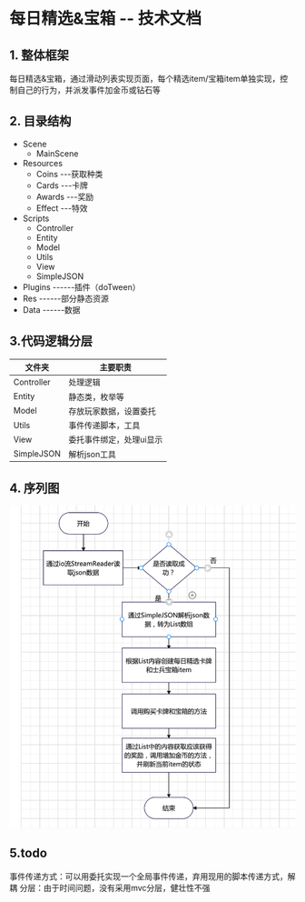 # 每日精选&宝箱 -- 技术文档

## 1. 整体框架
每日精选&宝箱，通过滑动列表实现页面，每个精选item/宝箱item单独实现，控制自己的行为，并派发事件加金币或钻石等
## 2. 目录结构
* Scene
   * MainScene
* Resources
   * Coins           ---获取种类
   * Cards           ---卡牌
   * Awards        ---奖励
   * Effect           ---特效
* Scripts
   * Controller
   * Entity
   * Model
   * Utils
   * View
   * SimpleJSON
* Plugins            ------插件（doTween）
* Res                  ------部分静态资源
* Data                ------数据

## 3.代码逻辑分层
|文件夹        |主要职责                  |
|-----------   |----------              |
|Controller     |处理逻辑                 |
|Entity       |静态类，枚举等              |
|Model       |存放玩家数据，设置委托            |
|Utils          |事件传递脚本，工具  |
|View         |委托事件绑定，处理ui显示              |
|SimpleJSON    |解析json工具              |

## 4. 序列图
![sequence](https://github.com/89trillion-wangjian/DailyAward/blob/master/seq.png)
## 5.todo
事件传递方式：可以用委托实现一个全局事件传递，弃用现用的脚本传递方式，解耦
分层：由于时间问题，没有采用mvc分层，健壮性不强
